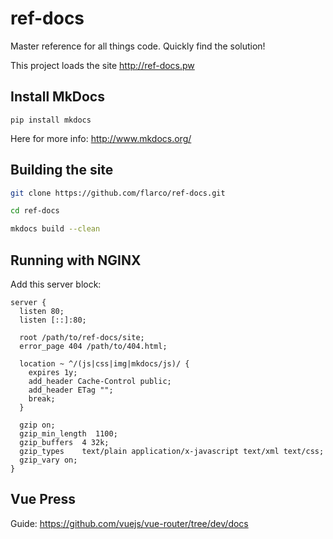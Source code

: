 # ref-docs
Master reference for all things code.
Quickly find the solution!

This project loads the site <http://ref-docs.pw>

## Install MkDocs
```
pip install mkdocs
```

Here for more info: <http://www.mkdocs.org/>

## Building the site

```bash
git clone https://github.com/flarco/ref-docs.git

cd ref-docs

mkdocs build --clean
```

## Running with NGINX
Add this server block:
```nginx
server {
  listen 80;
  listen [::]:80;

  root /path/to/ref-docs/site;
  error_page 404 /path/to/404.html;

  location ~ ^/(js|css|img|mkdocs/js)/ {
    expires 1y;
    add_header Cache-Control public;
    add_header ETag "";
    break;
  }

  gzip on;
  gzip_min_length  1100;
  gzip_buffers  4 32k;
  gzip_types    text/plain application/x-javascript text/xml text/css;
  gzip_vary on;
}

```

## Vue Press

Guide: https://github.com/vuejs/vue-router/tree/dev/docs